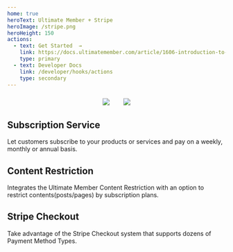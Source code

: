 ```yaml
---
home: true
heroText: Ultimate Member + Stripe 
heroImage: /stripe.png
heroHeight: 150
actions:
  - text: Get Started  →
    link: https://docs.ultimatemember.com/article/1606-introduction-to-ultimate-members-stripe-extension
    type: primary
  - text: Developer Docs
    link: /developer/hooks/actions
    type: secondary
---
```


<div style="text-align:center;text-indent: 20px;padding-top:10px">
<img src="https://img.shields.io/badge/requires-Ultimate_Member_v2.8.3%2B-cccccc?style=social&logo=wordpress"/>&nbsp;&nbsp;
<img src="https://img.shields.io/badge/uses-%40stripe%2Fstripe--php_v13.16.0-cccccc?style=social&logo=github"/>

</div>
<div class="features">
  <div class="feature">
    <h2>Subscription Service</h2>
    <p>Let customers subscribe to your products or services and pay on a weekly, monthly or annual basis.</p>
  </div>
  <div class="feature">
    <h2>Content Restriction</h2>
    <p>Integrates the Ultimate Member Content Restriction with an option to restrict contents(posts/pages) by subscription plans.</p>
  </div>
  <div class="feature">
    <h2>Stripe Checkout</h2>
    <p>Take advantage of the Stripe Checkout system that supports dozens of Payment Method Types.</p>
  </div>
</div>

